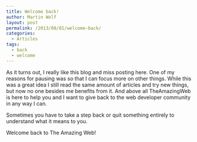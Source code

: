 ```yaml
---
title: Welcome back!
author: Martin Wolf
layout: post
permalink: /2013/08/01/welcome-back/
categories:
  - Articles
tags:
  - back
  - welcome
---
```

As it turns out, I really like this blog and miss posting here. One of my reasons for pausing was so that I can focus more on other things. While this was a great idea I still read the same amount of articles and try new things, but now no one besides me benefits from it. And above all TheAmazingWeb is here to help you and I want to give back to the web developer community in any way I can.

Sometimes you have to take a step back or quit something entirely to understand what it means to you.

Welcome back to The Amazing Web!